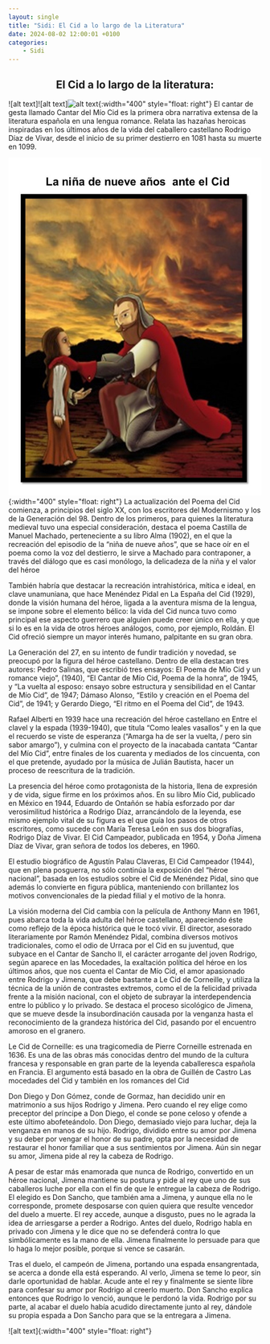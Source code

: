 ```yaml
---
layout: single
title: "Sidi: El Cid a lo largo de la Literatura"
date: 2024-08-02 12:00:01 +0100
categories: 
    - Sidi
---
```

<center><h2>El Cid a lo largo de la literatura:</h2></center>



![alt text]![alt text]![alt text](<../assets/img/Primer folio del manuscrito del Cantar de mío Cid.jpg>){:width="400" style="float: right"} 
El cantar de gesta llamado Cantar del Mío Cid es la 
primera obra narrativa extensa de 
la literatura española en una lengua romance. 
Relata las hazañas heroicas inspiradas en los últimos 
años de la vida del caballero castellano Rodrigo Díaz 
de Vivar, desde el inicio de su primer destierro en 
1081 hasta su muerte en 1099.

![alt text](<../assets/img/La niña de nueve años  ante el Cid.jpg>){:width="400" style="float: right"}
La actualización del Poema del Cid comienza, a 
principios del siglo XX, con los escritores del 
Modernismo y los de la Generación del 98. Dentro de los 
primeros, para quienes la literatura medieval tuvo una 
especial consideración, destaca el poema Castilla de 
Manuel Machado, perteneciente a su libro Alma (1902), 
en el que la recreación del episodio de la “niña de 
nueve años”, que se hace oír en el poema como la voz 
del destierro, le sirve a Machado para contraponer, a 
través del diálogo que es casi monólogo, la delicadeza 
de la niña y el valor del héroe

También habría que destacar la recreación 
intrahistórica, mítica e ideal, en clave unamuniana, 
que hace Menéndez Pidal en La España del Cid (1929), 
donde la visión humana del héroe, ligada a la aventura 
misma de la lengua, se impone sobre el elemento bélico: 
la vida del Cid nunca tuvo como principal ese aspecto 
guerrero que alguien puede creer único en ella, y   que 
si lo es en la vida de otros héroes análogos, como, por 
ejemplo, Roldán. El Cid ofreció siempre un mayor 
interés humano, palpitante en su gran obra.

La Generación del 27, en su intento de fundir tradición 
y novedad, se preocupó por la figura del héroe 
castellano. Dentro de ella destacan tres autores: Pedro 
Salinas, que escribió tres ensayos: El Poema de Mío Cid 
y un romance viejo”, (1940), “El Cantar de Mío Cid, 
Poema de la honra”, de 1945, y “La vuelta al esposo: 
ensayo sobre estructura y sensibilidad en el Cantar de 
Mío Cid”, de 1947; Dámaso Alonso, “Estilo y creación en 
el Poema del Cid”, de 1941; y Gerardo Diego, “El ritmo 
en el Poema del Cid”, de 1943. 

Rafael Alberti en 1939 hace una recreación del héroe 
castellano en Entre el clavel y la espada (1939-1940), 
que titula “Como leales vasallos” y en la que el 
recuerdo se viste de esperanza (“Amarga ha de ser la 
vuelta, / pero sin sabor amargo”), y culmina con el 
proyecto de la inacabada cantata “Cantar del Mío Cid”, 
entre finales de los cuarenta y mediados de los 
cincuenta, con el que pretende, ayudado por la música 
de Julián Bautista, hacer un proceso de reescritura de 
la tradición. 

La presencia del héroe como protagonista de la 
historia, llena de expresión y de vida, sigue firme en 
los próximos años.  En su libro Mío Cid, publicado en 
México en 1944, Eduardo de Ontañón se había esforzado 
por dar verosimilitud histórica a Rodrigo Díaz, 
arrancándolo de la leyenda, ese mismo ejemplo vital de 
su figura es el que guía los pasos de otros escritores, 
como sucede con María Teresa León en sus dos 
biografías, Rodrigo Díaz de Vivar. El Cid Campeador, 
publicada en 1954, y Doña Jimena Díaz de Vivar, gran 
señora de todos los deberes, en 1960.


El estudio biográfico de Agustín Palau Claveras, El Cid 
Campeador (1944), que en plena posguerra, no sólo 
continúa la exposición del “héroe nacional”, basada en 
los estudios sobre el Cid de Menéndez Pidal, sino que 
además lo convierte en figura pública, manteniendo con 
brillantez los motivos convencionales de la piedad 
filial y el motivo de la honra. 

La visión moderna del Cid cambia con la película de 
Anthony Mann en 1961, pues abarca toda la vida adulta 
del héroe castellano, apareciendo éste como reflejo de 
la época histórica que le tocó vivir. El director, 
asesorado literariamente por Ramón Menéndez Pidal, 
combina diversos motivos tradicionales, como el odio de 
Urraca por el Cid en su juventud, que subyace en el 
Cantar de Sancho II, el carácter arrogante del joven 
Rodrigo, según aparece en las Mocedades, la exaltación 
política del héroe en los últimos años, que nos cuenta 
el Cantar de Mío Cid, el amor apasionado entre Rodrigo 
y Jimena, que debe bastante a Le Cid de Corneille, y 
utiliza la técnica de la unión de contrastes extremos, 
como el de la felicidad privada frente a la misión 
nacional, con el objeto de subrayar la interdependencia 
entre lo público y lo privado. Se destaca el proceso 
sicológico de Jimena, que se mueve desde la 
insubordinación causada por la venganza hasta el 
reconocimiento de la grandeza histórica del Cid, 
pasando por el encuentro amoroso en el granero. 

Le Cid de Corneille:   es una tragicomedia de Pierre 
Corneille estrenada  en 1636. Es una de las obras más 
conocidas dentro del mundo de la cultura francesa y 
responsable en gran parte de la leyenda caballeresca 
española en Francia.  El argumento está basado en la 
obra de Guillén de Castro Las mocedades del Cid y 
también en los romances del Cid

Don Diego y Don Gómez, conde de Gormaz, han decidido 
unir en matrimonio a sus hijos Rodrigo y Jimena. Pero 
cuando el rey elige como preceptor del príncipe a Don 
Diego, el conde se pone celoso y ofende a este último 
abofeteándolo. Don Diego, demasiado viejo para luchar, 
deja la venganza en manos de su hijo. Rodrigo, dividido 
entre su amor por Jimena y su deber por vengar el honor 
de su padre, opta por la necesidad de restaurar el 
honor familiar que a sus sentimientos por Jimena. Aún 
sin negar su amor, Jimena pide al rey la cabeza de 
Rodrigo.

A pesar de estar más enamorada que nunca de Rodrigo, 
convertido en un héroe nacional, Jimena mantiene su 
postura y pide al rey que uno de sus caballeros luche 
por ella con el fin de que le entregue la cabeza de 
Rodrigo. El elegido es Don Sancho, que también ama a 
Jimena, y aunque ella no le corresponde, promete 
desposarse con quien quiera que resulte vencedor del 
duelo a muerte. El rey accede, aunque a disgusto, pues 
no le agrada la idea de arriesgarse a perder a Rodrigo. 
Antes del duelo, Rodrigo habla en privado con Jimena y 
le dice que no se defenderá contra lo que 
simbólicamente es la mano de ella. Jimena finalmente lo 
persuade para que lo haga lo mejor posible, porque si 
vence se casarán.

Tras el duelo, el campeón de Jimena, portando una 
espada ensangrentada, se acerca a donde ella está 
esperando. Al verlo, Jimena se teme lo peor, sin darle 
oportunidad de hablar. Acude ante el rey y finalmente 
se siente libre para confesar su amor por Rodrigo al 
creerlo muerto. Don Sancho explica entonces que Rodrigo 
lo venció, aunque le perdonó la vida. Rodrigo por su 
parte, al acabar el duelo había acudido directamente 
junto al rey, dándole su propia espada a Don Sancho 
para que se la entregara a Jimena.


![alt text]{:width="400" style="float: right"}










 

 






 




